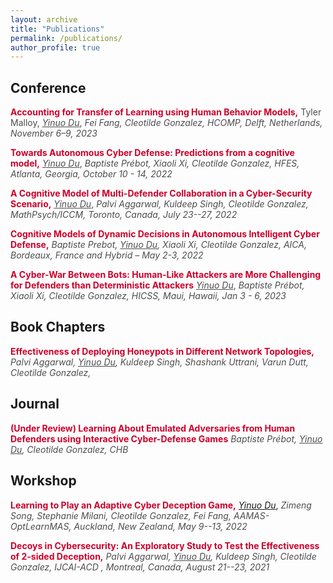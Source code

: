 ```yaml
---
layout: archive
title: "Publications"
permalink: /publications/
author_profile: true
---
```


<!-- {% if author.googlescholar %}
  You can also find my articles on <u><a href="{{author.googlescholar}}">my Google Scholar profile</a>.</u>
{% endif %}

{% include base_path %}

{% for post in site.publications reversed %}
  {% include archive-single.html %}
{% endfor %} -->

## Conference
<span style="color:#cc002b;">**Accounting for Transfer of Learning using Human Behavior Models,**</span>   <span style="color:#4d4d4d;">Tyler Malloy, *<u>Yinuo Du</u>*, *Fei Fang, Cleotilde Gonzalez,* *HCOMP, Delft, Netherlands, November 6–9, 2023*</span>

<span style="color:#cc002b;">**Towards Autonomous Cyber Defense: Predictions from a cognitive model,**</span>   <span style="color:#4d4d4d;">*<u>Yinuo Du</u>*, *Baptiste Prébot, Xiaoli Xi, Cleotilde Gonzalez,*   *HFES, Atlanta, Georgia, October 10 - 14, 2022*</span>

<span style="color:#cc002b;">**A Cognitive Model of Multi-Defender Collaboration in a Cyber-Security Scenario,**</span>   <span style="color:#4d4d4d;">*<u>Yinuo Du</u>*, *Palvi Aggarwal, Kuldeep Singh, Cleotilde Gonzalez,*   *MathPsych/ICCM, Toronto, Canada, July 23--27, 2022*</span>

<span style="color:#cc002b;">**Cognitive Models of Dynamic Decisions in Autonomous Intelligent Cyber Defense,**</span>   <span style="color:#4d4d4d;">*Baptiste Prebot, <u>Yinuo Du</u>, Xiaoli Xi, Cleotilde Gonzalez,*   *AICA, Bordeaux, France and Hybrid – May 2-3, 2022*</span>

<span style="color:#cc002b;">**A Cyber-War Between Bots: Human-Like Attackers are More Challenging for Defenders than Deterministic Attackers**</span>   <span style="color:#4d4d4d;">*<u>Yinuo Du</u>*, *Baptiste Prébot, Xiaoli Xi, Cleotilde Gonzalez,*   *HICSS, Maui, Hawaii, Jan 3 - 6, 2023*</span>

## Book Chapters
<span style="color:#cc002b;">**Effectiveness of Deploying Honeypots in Different Network Topologies,**</span>   <span style="color:#4d4d4d;">*Palvi Aggarwal, <u>Yinuo Du</u>, Kuldeep Singh, Shashank Uttrani, Varun Dutt, Cleotilde Gonzalez,*   

## Journal
<span style="color:#cc002b;">**(Under Review) Learning About Emulated Adversaries from Human Defenders
using Interactive Cyber-Defense Games**</span>   <span style="color:#4d4d4d;">*Baptiste Prébot, <u>Yinuo Du</u>, Cleotilde Gonzalez,*   *CHB*</span>

## Workshop
<span style="color:#cc002b;">**Learning to Play an Adaptive Cyber Deception Game,**</span>   *<u>Yinuo Du</u>*, <span style="color:#4d4d4d;">*Zimeng Song, Stephanie Milani, Cleotilde Gonzalez, Fei Fang,*   *AAMAS-OptLearnMAS, Auckland, New Zealand, May 9--13, 2022*</span>

<span style="color:#cc002b;">**Decoys in Cybersecurity: An Exploratory Study to Test the Effectiveness of 2-sided Deception,**</span>   <span style="color:#4d4d4d;">*Palvi Aggarwal, <u>Yinuo Du</u>, Kuldeep Singh, Cleotilde Gonzalez,*   *IJCAI-ACD , Montreal, Canada, August 21--23, 2021*</span>


